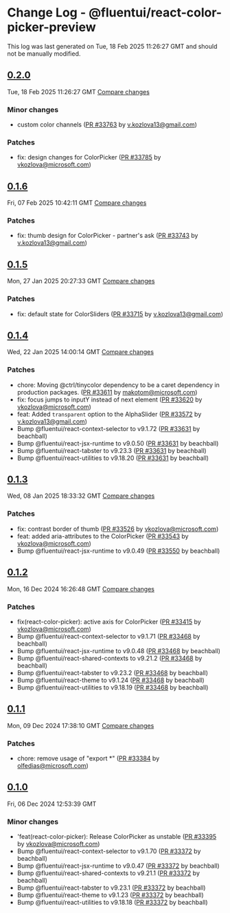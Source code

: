 # Change Log - @fluentui/react-color-picker-preview

This log was last generated on Tue, 18 Feb 2025 11:26:27 GMT and should not be manually modified.

<!-- Start content -->

## [0.2.0](https://github.com/microsoft/fluentui/tree/@fluentui/react-color-picker-preview_v0.2.0)

Tue, 18 Feb 2025 11:26:27 GMT 
[Compare changes](https://github.com/microsoft/fluentui/compare/@fluentui/react-color-picker-preview_v0.1.6..@fluentui/react-color-picker-preview_v0.2.0)

### Minor changes

- custom color channels ([PR #33763](https://github.com/microsoft/fluentui/pull/33763) by v.kozlova13@gmail.com)

### Patches

- fix: design changes for ColorPicker ([PR #33785](https://github.com/microsoft/fluentui/pull/33785) by vkozlova@microsoft.com)

## [0.1.6](https://github.com/microsoft/fluentui/tree/@fluentui/react-color-picker-preview_v0.1.6)

Fri, 07 Feb 2025 10:42:11 GMT 
[Compare changes](https://github.com/microsoft/fluentui/compare/@fluentui/react-color-picker-preview_v0.1.5..@fluentui/react-color-picker-preview_v0.1.6)

### Patches

- fix: thumb design for ColorPicker - partner's ask ([PR #33743](https://github.com/microsoft/fluentui/pull/33743) by v.kozlova13@gmail.com)

## [0.1.5](https://github.com/microsoft/fluentui/tree/@fluentui/react-color-picker-preview_v0.1.5)

Mon, 27 Jan 2025 20:27:33 GMT 
[Compare changes](https://github.com/microsoft/fluentui/compare/@fluentui/react-color-picker-preview_v0.1.4..@fluentui/react-color-picker-preview_v0.1.5)

### Patches

- fix: default state for ColorSliders ([PR #33715](https://github.com/microsoft/fluentui/pull/33715) by v.kozlova13@gmail.com)

## [0.1.4](https://github.com/microsoft/fluentui/tree/@fluentui/react-color-picker-preview_v0.1.4)

Wed, 22 Jan 2025 14:00:14 GMT 
[Compare changes](https://github.com/microsoft/fluentui/compare/@fluentui/react-color-picker-preview_v0.1.3..@fluentui/react-color-picker-preview_v0.1.4)

### Patches

- chore: Moving @ctrl/tinycolor dependency to be a caret dependency in production packages. ([PR #33611](https://github.com/microsoft/fluentui/pull/33611) by makotom@microsoft.com)
- fix: focus jumps to inputY instead of next element ([PR #33620](https://github.com/microsoft/fluentui/pull/33620) by vkozlova@microsoft.com)
- feat: Added `transparent` option to the AlphaSlider ([PR #33572](https://github.com/microsoft/fluentui/pull/33572) by v.kozlova13@gmail.com)
- Bump @fluentui/react-context-selector to v9.1.72 ([PR #33631](https://github.com/microsoft/fluentui/pull/33631) by beachball)
- Bump @fluentui/react-jsx-runtime to v9.0.50 ([PR #33631](https://github.com/microsoft/fluentui/pull/33631) by beachball)
- Bump @fluentui/react-tabster to v9.23.3 ([PR #33631](https://github.com/microsoft/fluentui/pull/33631) by beachball)
- Bump @fluentui/react-utilities to v9.18.20 ([PR #33631](https://github.com/microsoft/fluentui/pull/33631) by beachball)

## [0.1.3](https://github.com/microsoft/fluentui/tree/@fluentui/react-color-picker-preview_v0.1.3)

Wed, 08 Jan 2025 18:33:32 GMT 
[Compare changes](https://github.com/microsoft/fluentui/compare/@fluentui/react-color-picker-preview_v0.1.2..@fluentui/react-color-picker-preview_v0.1.3)

### Patches

- fix: contrast border of thumb ([PR #33526](https://github.com/microsoft/fluentui/pull/33526) by vkozlova@microsoft.com)
- feat: added aria-attributes to the ColorPicker ([PR #33543](https://github.com/microsoft/fluentui/pull/33543) by vkozlova@microsoft.com)
- Bump @fluentui/react-jsx-runtime to v9.0.49 ([PR #33550](https://github.com/microsoft/fluentui/pull/33550) by beachball)

## [0.1.2](https://github.com/microsoft/fluentui/tree/@fluentui/react-color-picker-preview_v0.1.2)

Mon, 16 Dec 2024 16:26:48 GMT 
[Compare changes](https://github.com/microsoft/fluentui/compare/@fluentui/react-color-picker-preview_v0.1.1..@fluentui/react-color-picker-preview_v0.1.2)

### Patches

- fix(react-color-picker): active axis for ColorPicker ([PR #33415](https://github.com/microsoft/fluentui/pull/33415) by vkozlova@microsoft.com)
- Bump @fluentui/react-context-selector to v9.1.71 ([PR #33468](https://github.com/microsoft/fluentui/pull/33468) by beachball)
- Bump @fluentui/react-jsx-runtime to v9.0.48 ([PR #33468](https://github.com/microsoft/fluentui/pull/33468) by beachball)
- Bump @fluentui/react-shared-contexts to v9.21.2 ([PR #33468](https://github.com/microsoft/fluentui/pull/33468) by beachball)
- Bump @fluentui/react-tabster to v9.23.2 ([PR #33468](https://github.com/microsoft/fluentui/pull/33468) by beachball)
- Bump @fluentui/react-theme to v9.1.24 ([PR #33468](https://github.com/microsoft/fluentui/pull/33468) by beachball)
- Bump @fluentui/react-utilities to v9.18.19 ([PR #33468](https://github.com/microsoft/fluentui/pull/33468) by beachball)

## [0.1.1](https://github.com/microsoft/fluentui/tree/@fluentui/react-color-picker-preview_v0.1.1)

Mon, 09 Dec 2024 17:38:10 GMT 
[Compare changes](https://github.com/microsoft/fluentui/compare/@fluentui/react-color-picker-preview_v0.1.0..@fluentui/react-color-picker-preview_v0.1.1)

### Patches

- chore: remove usage of "export *" ([PR #33384](https://github.com/microsoft/fluentui/pull/33384) by olfedias@microsoft.com)

## [0.1.0](https://github.com/microsoft/fluentui/tree/@fluentui/react-color-picker-preview_v0.1.0)

Fri, 06 Dec 2024 12:53:39 GMT

### Minor changes

- 'feat(react-color-picker): Release ColorPicker as unstable ([PR #33395](https://github.com/microsoft/fluentui/pull/33395) by vkozlova@microsoft.com)
- Bump @fluentui/react-context-selector to v9.1.70 ([PR #33372](https://github.com/microsoft/fluentui/pull/33372) by beachball)
- Bump @fluentui/react-jsx-runtime to v9.0.47 ([PR #33372](https://github.com/microsoft/fluentui/pull/33372) by beachball)
- Bump @fluentui/react-shared-contexts to v9.21.1 ([PR #33372](https://github.com/microsoft/fluentui/pull/33372) by beachball)
- Bump @fluentui/react-tabster to v9.23.1 ([PR #33372](https://github.com/microsoft/fluentui/pull/33372) by beachball)
- Bump @fluentui/react-theme to v9.1.23 ([PR #33372](https://github.com/microsoft/fluentui/pull/33372) by beachball)
- Bump @fluentui/react-utilities to v9.18.18 ([PR #33372](https://github.com/microsoft/fluentui/pull/33372) by beachball)

